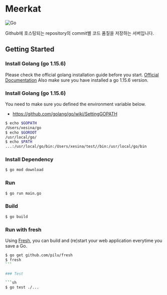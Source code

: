 # Meerkat

![Go](https://github.com/amazingguni/meerkat/workflows/Go/badge.svg)

Github에 호스팅되는 repository의 commit별 코드 품질을 저장하는 서버입니다.

## Getting Started

### Install Golang (go 1.15.6)

Please check the official golang installation guide before you start. [Official Documentation](https://golang.org/doc/install) Also make sure you have installed a go 1.15.6 version.

### Install Golang (go 1.15.6)

You need to make sure you defined the environment variable below.

- https://github.com/golang/go/wiki/SettingGOPATH

```sh
$ echo $GOPATH
/Users/xesina/go
$ echo $GOROOT
/usr/local/go/
$ echo $PATH
...:/usr/local/go/bin:/Users/xesina/test//bin:/usr/local/go/bin
```

### Install Dependency

```sh
$ go mod download
```

### Run

```sh
$ go run main.go
```

### Build

```sh
$ go build
```

### Run with fresh

Using [Fresh](https://github.com/gravityblast/fresh), you can build and (re)start your web application everytime you save a Go.

````sh
$ go get github.com/pilu/fresh
$ fresh
```

### Test

```sh
$ go test ./...
````
